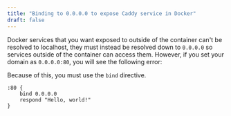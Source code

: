 ```yaml
---
title: "Binding to 0.0.0.0 to expose Caddy service in Docker"
draft: false
---
```


Docker services that you want exposed to outside of the container can't be resolved to localhost, they must instead be resolved down to `0.0.0.0` so services outside of the container can access them. However, if you set your domain as `0.0.0.0:80`, you will see the following error:

<!-- Include the error message so people land on this page from Google -->

Because of this, you must use the `bind` directive.

```Caddyfile
:80 {
	bind 0.0.0.0
	respond "Hello, world!"
}
```
